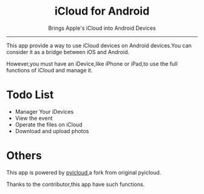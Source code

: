 <h1 align="center">iCloud for Android</h1>
<p align="center">Brings Apple's iCloud into Android Devices</p>

---

This app provide a way to use iCloud devices on Android devices.You can consider it as a bridge between iOS and Android.  

However,you must have an iDevice,like iPhone or iPad,to use the full functions of iCloud and manage it.  

# Todo List
- Manager Your iDevices
- View the event
- Operate the files on iCloud
- Download and upload photos

# Others
This app is powered by [pyicloud](https://github.com/timlaing/pyicloud),a fork from original pyicloud.  

Thanks to the contributor,this app have such functions.